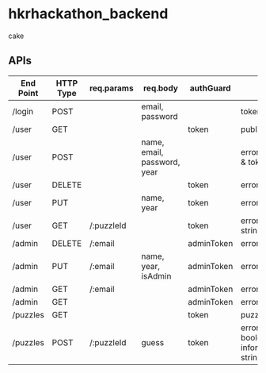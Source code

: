 # hkrhackathon_backend

cake


## APIs

| End Point | HTTP Type | req.params | req.body                    | authGuard  | return                                       |
|-----------|-----------|------------|-----------------------------|------------|----------------------------------------------|
| /login    | POST      |            | email, password             |            | token                                        |
| /user     | GET       |            |                             | token      | publicUser                                   |
| /user     | POST      |            | name, email, password, year |            | error/publicUser & token                     |
| /user     | DELETE    |            |                             | token      | error/publicUser                             |
| /user     | PUT       |            | name, year                  | token      | error/publicUser                             |
| /user     | GET       | /:puzzleId |                             | token      | error/{userInput: string}                    |
| /admin    | DELETE    | /:email    |                             | adminToken | error/publicUser                             |
| /admin    | PUT       | /:email    | name, year, isAdmin         | adminToken | error/publicUser                             |
| /admin    | GET       | /:email    |                             | adminToken | error/publicUser                             |
| /admin    | GET       |            |                             | adminToken | error/publicUser[]                           |
| /puzzles  | GET       |            |                             | token      | puzzleObjects[]                              |
| /puzzles  | POST      | /:puzzleId | guess                       | token      | error/{answer: boolean, information: string} |
